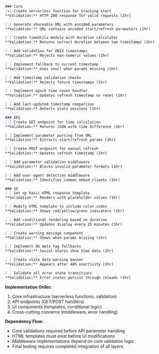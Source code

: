 ```markdown
### Core
[x] Create serverless function for tracking start  
**Validation:** HTTP 200 response for valid requests (1hr)

[ ] Generate shareable URL with encoded parameters  
**Validation:** URL contains encoded start/refresh parameters (1hr)

[ ] Create timeUtils module with duration calculator  
**Validation:** Returns correct duration between two timestamps (1hr)

[ ] Add validation for UNIX timestamps  
**Validation:** Rejects non-numeric values (1hr)

[ ] Implement fallback to current timestamp  
**Validation:** Uses now() when params missing (1hr)

[ ] Add timestamp validation checks  
**Validation:** Rejects future timestamps (1hr)

[ ] Implement epoch time reset handler  
**Validation:** Updates refresh timestamp on reset (1hr)

[ ] Add last-updated timestamp comparison  
**Validation:** Detects stale sessions (1hr)

### API
[ ] Create GET endpoint for time calculation  
**Validation:** Returns JSON with time difference (1hr)

[ ] Implement parameter parsing from URL  
**Validation:** Extracts start/refresh params (1hr)

[ ] Create POST endpoint for manual refresh  
**Validation:** Updates refresh timestamp (1hr)

[ ] Add parameter validation middleware  
**Validation:** Blocks invalid parameter formats (1hr)

[ ] Add user-agent detection middleware  
**Validation:** Identifies common embed clients (1hr)

### UI
[ ] Set up basic HTML response template  
**Validation:** Renders with placeholder values (1hr)

[ ] Modify HTML template to include color codes  
**Validation:** Shows red/yellow/green indicators (1hr)

[ ] Add conditional rendering based on duration  
**Validation:** Updates display every 15 minutes (1hr)

[ ] Create warning message component  
**Validation:** Shows when params missing (1hr)

[ ] Implement OG meta tag fallbacks  
**Validation:** Social shares show time data (1hr)

[ ] Create stale data warning banner  
**Validation:** Appears after 48h inactivity (1hr)

[ ] Validate all error state transitions  
**Validation:** Error states persist through reloads (1hr)
```

**Implementation Order:**  
1. Core infrastructure (serverless functions, validation)  
2. API endpoints (GET/POST handlers)  
3. UI components (templates, conditional logic)  
4. Cross-cutting concerns (middleware, error handling)  

**Dependency Flow:**  
- Core validations required before API parameter handling  
- HTML templates must exist before UI modifications  
- Middleware implementations depend on core validation logic  
- Final testing requires completed integration of all layers
